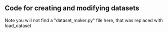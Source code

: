 ## Code for creating and modifying datasets


Note you will  not find a "dataset_maker.py" file here, that was replaced with load_dataset

